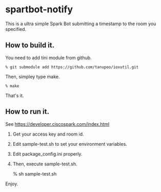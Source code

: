 spartbot-notify
===============

This is a ultra simple Spark Bot submitting a timestamp
to the room you specified.

## How to build it.

You need to add tini module from github.

    % git submodule add https://github.com/tanupoo/ioxutil.git

Then, simpley type make.

    % make

That's it.

## How to run it.

See https://developer.ciscospark.com/index.html

1. Get your access key and room id.
2. Edit sample-test.sh to set your environment variables.
3. Edit package_config.ini properly.
4. Then, execute sample-test.sh.

    % sh sample-test.sh

Enjoy.
